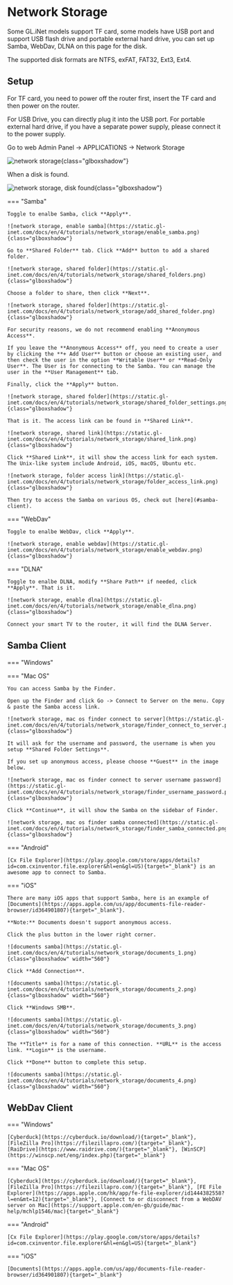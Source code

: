 # Network Storage

Some GL.iNet models support TF card, some models have USB port and support USB flash drive and portable external hard drive, you can set up Samba, WebDav, DLNA on this page for the disk.

The supported disk formats are NTFS, exFAT, FAT32, Ext3, Ext4.

## Setup

For TF card, you need to power off the router first, insert the TF card and then power on the router.

For USB Drive, you can directly plug it into the USB port. For portable external hard drive, if you have a separate power supply, please connect it to the power supply.

Go to web Admin Panel -> APPLICATIONS -> Network Storage

![network storage](https://static.gl-inet.com/docs/en/4/tutorials/network_storage/network_storage_init.png){class="glboxshadow"}

When a disk is found.

![network storage, disk found](https://static.gl-inet.com/docs/en/4/tutorials/network_storage/disk_found.png){class="glboxshadow"}

=== "Samba"

    Toggle to enalbe Samba, click **Apply**.

    ![network storage, enable samba](https://static.gl-inet.com/docs/en/4/tutorials/network_storage/enable_samba.png){class="glboxshadow"}

    Go to **Shared Folder** tab. Click **Add** button to add a shared folder.

    ![network storage, shared folder](https://static.gl-inet.com/docs/en/4/tutorials/network_storage/shared_folders.png){class="glboxshadow"}

    Choose a folder to share, then click **Next**.

    ![network storage, shared folder](https://static.gl-inet.com/docs/en/4/tutorials/network_storage/add_shared_folder.png){class="glboxshadow"}

    For security reasons, we do not recommend enabling **Anonymous Access**.

    If you leave the **Anonymous Access** off, you need to create a user by clicking the **+ Add User** button or choose an existing user, and then check the user in the option **Writable User** or **Read-Only User**. The User is for connecting to the Samba. You can manage the user in the **User Management** tab. 
    
    Finally, click the **Apply** button.

    ![network storage, shared folder](https://static.gl-inet.com/docs/en/4/tutorials/network_storage/shared_folder_settings.png){class="glboxshadow"}

    That is it. The access link can be found in **Shared Link**.

    ![network storage, shared link](https://static.gl-inet.com/docs/en/4/tutorials/network_storage/shared_link.png){class="glboxshadow"}

    Click **Shared Link**, it will show the access link for each system. The Unix-like system include Android, iOS, macOS, Ubuntu etc.

    ![network storage, folder access link](https://static.gl-inet.com/docs/en/4/tutorials/network_storage/folder_access_link.png){class="glboxshadow"}
    
    Then try to access the Samba on various OS, check out [here](#samba-client).

=== "WebDav"

    Toggle to enalbe WebDav, click **Apply**.

    ![network storage, enable webdav](https://static.gl-inet.com/docs/en/4/tutorials/network_storage/enable_webdav.png){class="glboxshadow"}

=== "DLNA"

    Toggle to enalbe DLNA, modify **Share Path** if needed, click **Apply**. That is it.

    ![network storage, enable dlna](https://static.gl-inet.com/docs/en/4/tutorials/network_storage/enable_dlna.png){class="glboxshadow"}

    Connect your smart TV to the router, it will find the DLNA Server.

## Samba Client

=== "Windows"

=== "Mac OS"

    You can access Samba by the Finder.

    Open up the Finder and click Go -> Connect to Server on the menu. Copy & paste the Samba access link.

    ![network storage, mac os finder connect to server](https://static.gl-inet.com/docs/en/4/tutorials/network_storage/finder_connect_to_server.png){class="glboxshadow"}

    It will ask for the username and password, the username is when you setup **Shared Folder Settings**.
    
    If you set up anonymous access, please choose **Guest** in the image below.

    ![network storage, mac os finder connect to server username password](https://static.gl-inet.com/docs/en/4/tutorials/network_storage/finder_username_password.png){class="glboxshadow"}

    Click **Continue**, it will show the Samba on the sidebar of Finder.

    ![network storage, mac os finder samba connected](https://static.gl-inet.com/docs/en/4/tutorials/network_storage/finder_samba_connected.png){class="glboxshadow"}

=== "Android"

    [Cx File Explorer](https://play.google.com/store/apps/details?id=com.cxinventor.file.explorer&hl=en&gl=US){target="_blank"} is an awesome app to connect to Samba.

=== "iOS"

    There are many iOS apps that support Samba, here is an example of [Documents](https://apps.apple.com/us/app/documents-file-reader-browser/id364901807){target="_blank"}. 
    
    **Note:** Documents doesn't support anonymous access.

    Click the plus button in the lower right corner.

    ![documents samba](https://static.gl-inet.com/docs/en/4/tutorials/network_storage/documents_1.png){class="glboxshadow" width="560"}

    Click **Add Connection**.

    ![documents samba](https://static.gl-inet.com/docs/en/4/tutorials/network_storage/documents_2.png){class="glboxshadow" width="560"}

    Click **Windows SMB**.

    ![documents samba](https://static.gl-inet.com/docs/en/4/tutorials/network_storage/documents_3.png){class="glboxshadow" width="560"}

    The **Title** is for a name of this connection. **URL** is the access link. **Login** is the username.

    Click **Done** button to complete this setup.

    ![documents samba](https://static.gl-inet.com/docs/en/4/tutorials/network_storage/documents_4.png){class="glboxshadow" width="560"}

## WebDav Client

=== "Windows"

    [Cyberduck](https://cyberduck.io/download/){target="_blank"}, [FileZilla Pro](https://filezillapro.com/){target="_blank"}, [RaiDrive](https://www.raidrive.com/){target="_blank"}, [WinSCP](https://winscp.net/eng/index.php){target="_blank"}

=== "Mac OS"

    [Cyberduck](https://cyberduck.io/download/){target="_blank"}, [FileZilla Pro](https://filezillapro.com/){target="_blank"}, [FE File Explorer](https://apps.apple.com/hk/app/fe-file-explorer/id1444382558?l=en&mt=12){target="_blank"}, [Connect to or disconnect from a WebDAV server on Mac](https://support.apple.com/en-gb/guide/mac-help/mchlp1546/mac){target="_blank"}

=== "Android"

    [Cx File Explorer](https://play.google.com/store/apps/details?id=com.cxinventor.file.explorer&hl=en&gl=US){target="_blank"}

=== "iOS"

    [Documents](https://apps.apple.com/us/app/documents-file-reader-browser/id364901807){target="_blank"}


